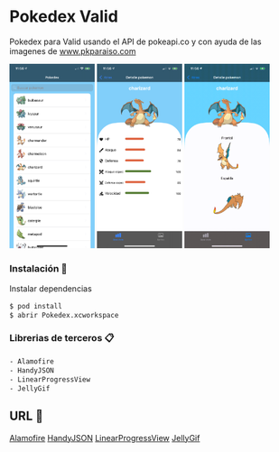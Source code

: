 # Pokedex Valid

Pokedex para Valid usando el API de pokeapi.co y con ayuda de las imagenes de www.pkparaiso.com

<img src="https://github.com/andriunet/Pokedex/blob/main/Home.png" width="30%" height="30%"/>

<img src="https://github.com/andriunet/Pokedex/blob/main/Detalle1.png" width="30%" height="30%"/>

<img src="https://github.com/andriunet/Pokedex/blob/main/Detalle3.gif" width="30%" height="30%"/>


### Instalación 🔧

Instalar dependencias

```
$ pod install
$ abrir Pokedex.xcworkspace
```

### Librerias de terceros 📋
```
- Alamofire
- HandyJSON
- LinearProgressView
- JellyGif
```

## URL 📖

[Alamofire](https://github.com/Alamofire/Alamofire)
[HandyJSON](https://github.com/alibaba/HandyJSON)
[LinearProgressView](https://github.com/BiAtoms/LinearProgressView)
[JellyGif](https://github.com/TaLinh/JellyGif)

